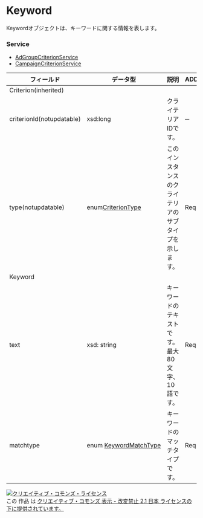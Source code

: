 # Keyword
Keywordオブジェクトは、キーワードに関する情報を表します。
### Service
+ [AdGroupCriterionService](../services/AdGroupCriterionService.md)
+ [CampaignCriterionService](../services/CampaignCriterionService.md)

| フィールド | データ型 | 説明 | ADD | SET | REMOVE | 
|---|---|---|---|---|---|
| Criterion(inherited)||||||
| criterionId(notupdatable)| xsd:long| クライテリアIDです。| ─| Req| Req |
| type(notupdatable)| enum<a href="./CriterionType.md">CriterionType</a>| このインスタンスのクライテリアのサブタイプを示します。| Req| Req| Req |
| Keyword||||||
| text| xsd: string| キーワードのテキストです。最大80文字、10語です。| Req| ─| ─ |
| matchtype| enum <a href="./KeywordMatchType.md">KeywordMatchType</a>| キーワードのマッチタイプです。| Req| ─| ─ |
<a rel="license" href="http://creativecommons.org/licenses/by-nd/2.1/jp/"><img alt="クリエイティブ・コモンズ・ライセンス" style="border-width:0" src="https://i.creativecommons.org/l/by-nd/2.1/jp/88x31.png" /></a><br />この 作品 は <a rel="license" href="http://creativecommons.org/licenses/by-nd/2.1/jp/">クリエイティブ・コモンズ 表示 - 改変禁止 2.1 日本 ライセンスの下に提供されています。</a>
